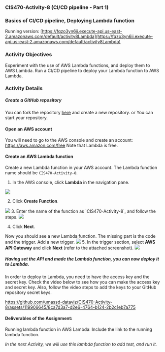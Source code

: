 ### CIS470-Activity-8 (CI/CD pipeline - Part 1)

### Basics of CI/CD pipeline, Deploying Lambda function
Running version: [https://fqzo3yn6ii.execute-api.us-east-2.amazonaws.com/default/activity8Lambda](https://fqzo3yn6ii.execute-api.us-east-2.amazonaws.com/default/activity8Lambda)

### Activity Objectives

Experiment with the use of AWS Lambda functions, and deploy them to AWS Lambda.
Run a CI/CD pipeline to deploy your Lambda function to AWS Lambda.

### Activity Details

##### Create a GitHub repository
You can fork the repository [here](https://github.com/umassd-dataviz/CIS470-Activity-8) and create a new repository. or You can start your repository.

#### Open an AWS account
You will need to go to the AWS console and create an account: https://aws.amazon.com/free
Note that Lambda  is free.

#### Create an AWS Lambda function
Create a new Lambda function in your AWS account. The Lambda function name should be `CIS470-Activity-8`.
1. In the AWS console, click **Lambda** in the navigation pane.

<img src="./imgs/Lambda1.png">

2. Click **Create Function**.
<img src="./imgs/Lambda2.png">
3. Enter the name of the function as `CIS470-Activity-8`, and follow the steps.
<img src="./imgs/Lambda3.png">

4. Click **Next**.

Now you should see a new Lambda function. The missing part is the code and the trigger.
Add a new trigger.
<img src="./imgs/Lambda4.png">
5. In the trigger section, select **AWS API Gateway** and click **Next** (refer to the attached screenshot).
<img src="./imgs/Lambda5.png">

##### Having set the API and made the Lambda function, you can now deploy it to Lambda.
In order to deploy to Lambda, you need to  have the access key and the secret key.
Check the video below to see how you can make the access key and secret key. Also, follow the video steps to add the keys to your GitHub repository secret keys.


https://github.com/umassd-dataviz/CIS470-Activity-8/assets/119906645/8ca7d3a7-d2e6-4764-b124-2b2c1eb7a775


#### Deliverables of the Assignment:

Running lambda function in AWS Lambda: Include the link to the running lambda function.

<i> In the next Activity, we will use this lambda function to add test, and run it. </i>
